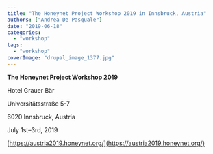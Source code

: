 ```yaml
---
title: "The Honeynet Project Workshop 2019 in Innsbruck, Austria"
authors: ["Andrea De Pasquale"]
date: "2019-06-18"
categories: 
  - "workshop"
tags: 
  - "workshop"
coverImage: "drupal_image_1377.jpg"
---
```


**The Honeynet Project Workshop 2019**

Hotel Grauer Bär

Universitätsstraße 5-7

6020 Innsbruck, Austria

July 1st–3rd, 2019

[https://austria2019.honeynet.org/](https://austria2019.honeynet.org/)

